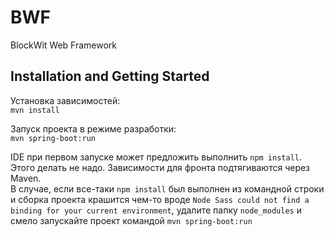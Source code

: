 # BWF
BlockWit Web Framework
## Installation and Getting Started
Установка зависимостей:  
`mvn install`  

Запуск проекта в режиме разработки:  
`mvn spring-boot:run`

IDE при первом запуске может предложить выполнить `npm install`.
Этого делать не надо. Зависимости для фронта подтягиваются через Maven.  
В случае, если все-таки `npm install` был выполнен из командной строки и сборка проекта крашится чем-то вроде `Node Sass could not find a binding for your current environment`, удалите папку `node_modules` и смело запускайте проект командой `mvn spring-boot:run`

